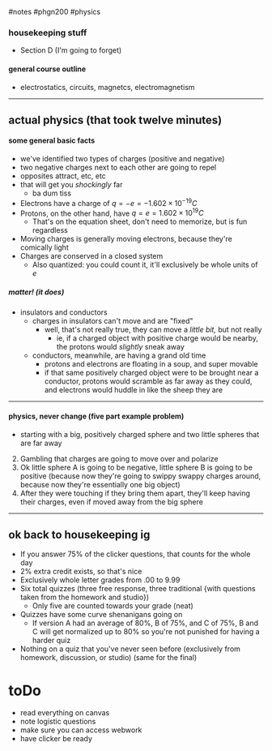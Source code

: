 #notes #phgn200 #physics


### housekeeping stuff
- Section D (I'm going to forget)

#### general course outline
- electrostatics, circuits, magnetcs, electromagnetism



---- 

## actual physics  (that took twelve minutes)
#### some general basic facts
- we've identified two types of charges (positive and negative)
- two negative charges next to each other are going to repel
- opposites attract, etc, etc
- that will get you *shockingly* far 
	- ba dum tiss
- Electrons have a charge of $q = -e = -1.602\times 10^{-19}C$
- Protons, on the other hand, have $q=e=1.602\times 10^{19}C$
	- That's on the equation sheet, don't need to memorize, but is fun regardless
- Moving charges is generally moving electrons, because they're comically light
- Charges are conserved in a closed system
	- Also quantized: you could count it, it'll exclusively be whole units of $e$

##### matter! (it does)
- insulators and conductors
	- charges in insulators can't move and are "fixed"
		- well, that's not really true, they can move a *little bit,* but not really
			- ie, if a charged object with positive charge would be nearby, the protons would *slightly* sneak away
	- conductors, meanwhile, are having a grand old time
		- protons and electrons are floating in a soup, and super movable
		- if that same positively charged object were to be brought near a conductor, protons would scramble as far away as they could, and electrons would huddle in like the sheep they are

----
#### physics, never change (five part example problem)
- starting with a big, positively charged sphere and two little spheres that are far away
2. Gambling that charges are going to move over and polarize
3. Ok little sphere A is going to be negative, little sphere B is going to be positive (because now they're going to swippy swappy charges around, because now they're essentially one big object)
4. After they were touching if they bring them apart, they'll keep having their charges, even if moved away from the big sphere

---


## ok back to housekeeping ig
- If you answer 75% of the clicker questions, that counts for the whole day
- 2% extra credit exists, so that's nice
- Exclusively whole letter grades from .00 to 9.99
- Six total quizzes (three free response, three traditional {with questions taken from the homework and studio})
	- Only five are counted towards your grade (neat)
- Quizzes have some curve shenanigans going on
	- If version A had an average of 80%, B of 75%, and C of 75%, B and C will get normalized up to 80% so you're not punished for having a harder quiz
- Nothing on a quiz that you've never seen before (exclusively from homework, discussion, or studio) (same for the final)

# toDo
- read everything on canvas
- note logistic questions
- make sure you can access webwork
- have clicker be ready


